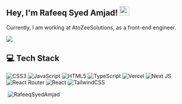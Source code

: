 ## Hey,  I'm Rafeeq Syed Amjad! <img src="https://media.giphy.com/media/hvRJCLFzcasrR4ia7z/giphy.gif" width="25px">

Currently, I am working at AtoZeeSolutions, as a front-end engineer. 

[![](https://visitcount.itsvg.in/api?id=RafeeqSyedAmjad&label=Profile%20Views&color=7&icon=0&pretty=false)](https://visitcount.itsvg.in)
<!--<p><img align="left" src="https://github-readme-stats.vercel.app/api/top-langs?username=RafeeqSyedAmjad&show_icons=true&locale=en&layout=compact" alt="RafeeqSyedAmjad"/></p>-->

## 💻 Tech Stack
 ![CSS3](https://img.shields.io/badge/css3-%231572B6.svg?style=for-the-badge&logo=css3&logoColor=white) ![JavaScript](https://img.shields.io/badge/javascript-%23323330.svg?style=for-the-badge&logo=javascript&logoColor=%23F7DF1E) ![HTML5](https://img.shields.io/badge/html5-%23E34F26.svg?style=for-the-badge&logo=html5&logoColor=white) ![TypeScript](https://img.shields.io/badge/typescript-%23007ACC.svg?style=for-the-badge&logo=typescript&logoColor=white) ![Vercel](https://img.shields.io/badge/vercel-%23000000.svg?style=for-the-badge&logo=vercel&logoColor=white) ![Next JS](https://img.shields.io/badge/Next-black?style=for-the-badge&logo=next.js&logoColor=white) ![React Router](https://img.shields.io/badge/React_Router-CA4245?style=for-the-badge&logo=react-router&logoColor=white) ![React](https://img.shields.io/badge/react-%2320232a.svg?style=for-the-badge&logo=react&logoColor=%2361DAFB) ![TailwindCSS](https://img.shields.io/badge/tailwindcss-%2338B2AC.svg?style=for-the-badge&logo=tailwind-css&logoColor=white)
<!-- 
![NodeJS](https://img.shields.io/badge/node.js-6DA55F?style=for-the-badge&logo=node.js&logoColor=white) ![Express.js](https://img.shields.io/badge/express.js-%23404d59.svg?style=for-the-badge&logo=express&logoColor=%2361DAFB) [MongoDB](https://img.shields.io/badge/MongoDB-%234ea94b.svg?style=for-the-badge&logo=mongodb&logoColor=white) ![Postgres](https://img.shields.io/badge/postgres-%23316192.svg?style=for-the-badge&logo=postgresql&logoColor=white) ![ESLint](https://img.shields.io/badge/ESLint-4B3263?style=for-the-badge&logo=eslint&logoColor=white) ![Docker](https://img.shields.io/badge/docker-%230db7ed.svg?style=for-the-badge&logo=docker&logoColor=white) ![Kubernetes](https://img.shields.io/badge/kubernetes-%23326ce5.svg?style=for-the-badge&logo=kubernetes&logoColor=white) -->

<p>&nbsp;<img align="center" src="https://github-readme-stats.vercel.app/api?username=RafeeqSyedAmjad&hide=issues&count_private=true&show_icons=true&show=reviews&theme=calm" alt="RafeeqSyedAmjad" /></p>

<!--
[![Top Langs](https://github-readme-stats-two-silk.vercel.app/api/top-langs/?username=AbhishekkGautam&layout=compact&theme=calm&count_private=true)](https://github.com/AbhishekkGautam/github-readme-stats)
-->


<!--
### About Me 

👨‍💻&nbsp; I’m currently working on a social media app - Circle. <br/>
✌️&nbsp; I build web apps using ReactJS, Redux Toolkit, Firebase & Tailwind CSS.<br/>
🎯&nbsp; 2022 Goals: Get a frontend developer job (remote) and learn more about Typescript & DevOps.<br/>
⚡&nbsp; Fun fact: I prefer tea while coding & reading books.

## Experience
### Freelancer <br/>
```React | Gatsby | GraphQL | CMS```
- Worked on e-commerce web apps & landing pages.
- Delivered an e-commerce app from wire-framing to CI/CD integration in 6 days.

## Projects
[code prime - video library app](https://codeprime.netlify.app/)
- A responsive web app built with React & mock backend.
- Users can watch videos, like/dislike, take notes, manage playlists/watch later/history.
- Users can search for videos by keyword & filter them using tags.
- Used the JWT for authentication.

[circle - social media app](https://circle-social.netlify.app/)
- A responsive web app built with React, Redux Toolkit & Tailwind CSS.
- Users can create/edit/delete a post, also like/dislike, comment & bookmark the post.
- Users can see posts on the feed & filter them by trending, recent & oldest.
- Users can follow/unfollow, edit profile info, upvote/downvote comments, and login/signup.

[nextstore - e-commerce app](https://nextstore-beta.netlify.app/)
- A responsive web app built with React, mock backend & Razorpay checkout.
- Users can search & filter products by keyword, categories, brands, price, rating & cash on delivery.
- Users can add/remove products to/from wishlist & cart, update quantity, apply coupons & checkout.
- Featured products section, single product page & authentication using JWT.

[kool quiz - quiz app](https://koolquizz.netlify.app/)
- A responsive web app built with React, TypeScript & Firebase.
- Users can play a quiz that has MCQ-based questions, see the rules & final score with correct answers.
- Uses Firestore for database & Firebase Auth for email/password-based login/signup.

[moment ui](https://momentui.netlify.app/)
- A lightweight CSS framework for building fast and flexible interfaces using pre-defined style classes,
built with HTML, CSS & JavaScript.

## Accomplishments
<b>Blue Wallet - React Native app</b>
- Users can manage their monthly expenses with a detailed overview of any particular month.
- Got 3.5k+ downloads with a 4.2 average rating on the Google play store.

<b>Hacktoberfest - 2019 & 2020</b>

## Languages and Frameworks
`JavaScript` `ReactJS` `Redux Toolkit` `TypeScript` `Jest`

### Connect with me

- [Twitter][twitter]
- [LinkedIn][linkedin]
- [Instagram][instagram]

<br />

[website]: https://abhishekgautam.netlify.app
[twitter]: https://twitter.com/helloAbhishekk
[instagram]: https://instagram.com/abhishekgautam.ig
[linkedin]: https://www.linkedin.com/in/abhishek-gautam-54684a167/
-->
